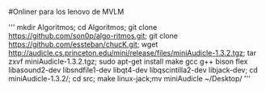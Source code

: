 #Onliner para los lenovo de MVLM

'''
mkdir Algoritmos; cd Algoritmos; git clone https://github.com/son0p/algo-ritmos.git; git clone https://github.com/essteban/chucK.git; wget http://audicle.cs.princeton.edu/mini/release/files/miniAudicle-1.3.2.tgz; tar zxvf miniAudicle-1.3.2.tgz; sudo apt-get install make gcc g++ bison flex libasound2-dev libsndfile1-dev libqt4-dev libqscintilla2-dev libjack-dev; cd miniAudicle-1.3.2/; cd src; make linux-jack;mv miniAudicle ~/Desktop/
'''
